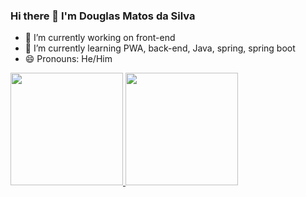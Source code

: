 ### Hi there 👋 I'm Douglas Matos da Silva


- 🔭 I’m currently working on front-end
- 🌱 I’m currently learning PWA, back-end, Java, spring, spring boot
- 😄 Pronouns: He/Him

 <div>
  <a href="https://github.com/douglasmatosdev">
  <img height="180em" src="https://github-readme-stats.vercel.app/api?username=douglasmatosdev&show_icons=true&theme=dracula&include_all_commits=true&count_private=true"/>
  <img height="180em" src="https://github-readme-stats.vercel.app/api/top-langs/?username=douglasmatosdev&layout=compact&langs_count=7&theme=dracula"/>
</div>
